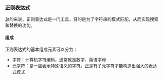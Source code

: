 ### 正则表达式

总的来说，正则表达式是一门工具，目的是为了字符串的模式匹配，从而实现搜索和替换的功能。

#### 组成

正则表达式的基本组成元素可以分为： 

- 字符：计算机字符编码，通常就是数字、英语字母
- 元字符：是一些表示特殊语义的字符。正是有了元字符才能构造出强大的表达式模式

